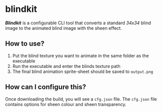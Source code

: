 # blindkit

***Blindkit*** is a configurable CLI tool that converts a standard *34x34* blind image to the animated blind image with the sheen effect.

## How to use?

1. Put the blind texture you want to animate in the same folder as the executable
2. Run the executable and enter the blinds texture path
3. The final blind animation sprite-sheet should be saved to `output.png`

## How can I configure this?

Once downloading the build, you will see a `cfg.json` file. The `cfg.json` file contains options for sheen colour and sheen transparency.
